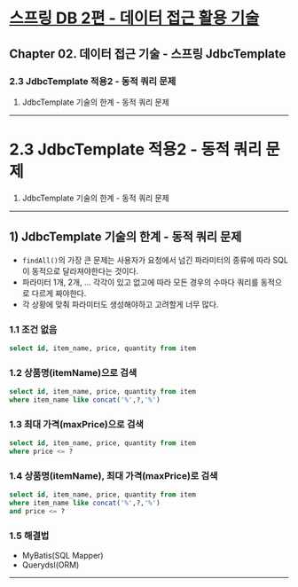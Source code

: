 # <a href = "../README.md" target="_blank">스프링 DB 2편 - 데이터 접근 활용 기술</a>
## Chapter 02. 데이터 접근 기술 - 스프링 JdbcTemplate
### 2.3 JdbcTemplate 적용2 - 동적 쿼리 문제
1) JdbcTemplate 기술의 한계 - 동적 쿼리 문제

---

# 2.3 JdbcTemplate 적용2 - 동적 쿼리 문제
1) JdbcTemplate 기술의 한계 - 동적 쿼리 문제
---

## 1) JdbcTemplate 기술의 한계 - 동적 쿼리 문제
- `findAll()`의 가장 큰 문제는 사용자가 요청에서 넘긴 파라미터의 종류에 따라 SQL이 동적으로 달라져야한다는 것이다.
- 파라미터 1개, 2개, ... 각각이 있고 없고에 따라 모든 경우의 수마다 쿼리를 동적으로 다르게 짜야한다.
- 각 상황에 맞춰 파라미터도 생성해야하고 고려할게 너무 많다.

### 1.1 조건 없음
```sql
select id, item_name, price, quantity from item
```

### 1.2 상품명(itemName)으로 검색
```sql
select id, item_name, price, quantity from item
where item_name like concat('%',?,'%')
```

### 1.3 최대 가격(maxPrice)으로 검색
```sql
select id, item_name, price, quantity from item
where price <= ?
```

### 1.4 상품명(itemName), 최대 가격(maxPrice)로 검색
```sql
select id, item_name, price, quantity from item
where item_name like concat('%',?,'%')
and price <= ?
```

### 1.5 해결법
- MyBatis(SQL Mapper)
- Querydsl(ORM)

---

